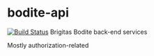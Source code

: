 # bodite-api
[![Build Status](https://travis-ci.org/jasonholloway/bodite-api.svg?branch=master)](https://travis-ci.org/jasonholloway/bodite-api)
Brigitas Bodite back-end services

Mostly authorization-related